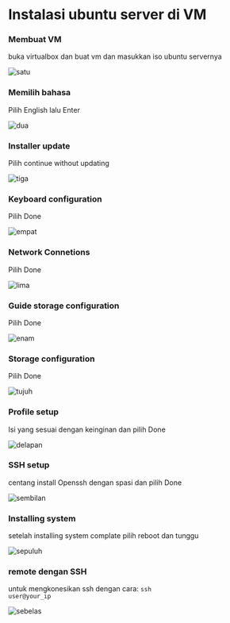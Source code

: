 # Instalasi ubuntu server di VM

### Membuat VM
buka virtualbox dan buat vm dan masukkan iso ubuntu servernya

![satu](img/ubuntu/1.jpg)

### Memilih bahasa
Pilih English lalu Enter

![dua](img/ubuntu/2.jpg)

### Installer update
Pilih continue without updating

![tiga](img/ubuntu/3.jpg)

### Keyboard configuration
Pilih Done

![empat](img/ubuntu/4.jpg)

### Network Connetions
Pilih Done

![lima](img/ubuntu/5.jpg)

### Guide storage configuration
Pilih Done

![enam](img/ubuntu/6.jpg)

### Storage configuration
Pilih Done

![tujuh](img/ubuntu/7.jpg)

### Profile setup
Isi yang sesuai dengan keinginan dan pilih Done

![delapan](img/ubuntu/8.jpg)

### SSH setup
centang install Openssh dengan spasi dan pilih Done

![sembilan](img/ubuntu/9.jpg)

### Installing system
setelah installing system complate pilih reboot dan tunggu

![sepuluh](img/ubuntu/10.jpg)

### remote dengan SSH
untuk mengkonesikan ssh dengan cara:
<code>ssh user@your_ip</code>

![sebelas](img/ubuntu/11.jpg)